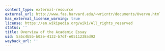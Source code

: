 ```yaml
---
content_type: external-resource
external_url: http://www.fas.harvard.edu/~wricntr/documents/Overvu.html
has_external_license_warning: true
license: https://en.wikipedia.org/wiki/All_rights_reserved
status: ''
title: Overview of the Academic Essay
uid: 5a5c4b5b-b02e-4132-b7df-e0511238ad92
wayback_url: ''
---
```


